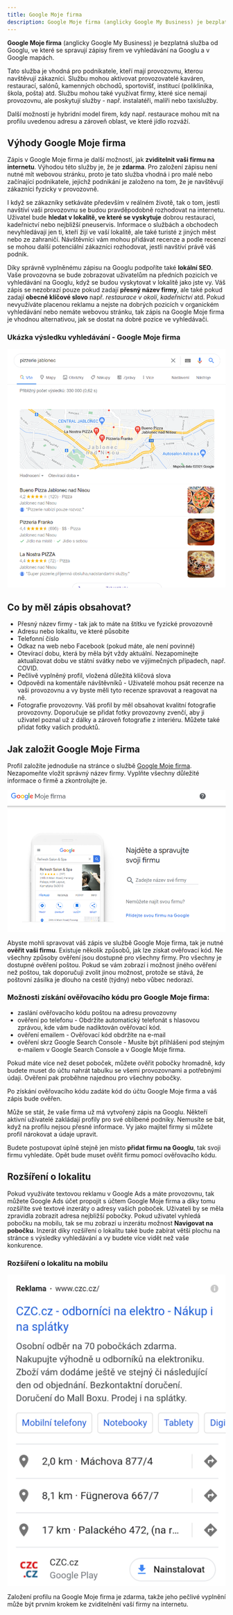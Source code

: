 ```yaml
---
title: Google Moje firma
description: Google Moje firma (anglicky Google My Business) je bezplatná služba od Googlu, ve které se spravují zápisy firem ve vyhledávání na Googlu a v Google mapách.
---
```


**Google Moje firma** (anglicky Google My Business) je bezplatná služba od Googlu, ve které se spravují zápisy firem ve vyhledávání na Googlu a v Google mapách.

Tato služba je vhodná pro podnikatele, kteří mají provozovnu, kterou navštěvují zákazníci. Službu mohou aktivovat provozovatelé kaváren, restaurací, salónů, kamenných obchodů, sportovišť, institucí (poliklinika, škola, pošta) atd. Službu mohou také využívat firmy, které sice nemají provozovnu, ale poskytují služby - např. instalatéři, malíři nebo taxislužby.

Další možností je hybridní model firem, kdy např. restaurace mohou mít na profilu uvedenou adresu a zároveň oblast, ve které jídlo rozváží.

## Výhody Google Moje firma

Zápis v Google Moje firma je další možností, jak **zviditelnit vaši firmu na internetu**. Výhodou této služby je, že je **zdarma**. Pro založení zápisu není nutné mít webovou stránku, proto je tato služba vhodná i pro malé nebo začínající podnikatele, jejichž podnikání je založeno na tom, že je navštěvují zákazníci fyzicky v provozovně.

I když se zákazníky setkáváte především v reálném životě, tak o tom, jestli navštíví vaši provozovnu se budou pravděpodobně rozhodovat na internetu. Uživatel bude **hledat v lokalitě, ve které se vyskytuje** dobrou restauraci, kadeřnictví nebo nejbližší pneuservis. Informace o službách a obchodech nevyhledávají jen ti, kteří žijí ve vaší lokalitě, ale také turisté z jiných měst nebo ze zahraničí. Návštěvníci vám mohou přidávat recenze a podle recenzí se mohou další potenciální zákazníci rozhodovat, jestli navštíví právě váš podnik.

Díky správně vyplněnému zápisu na Googlu podpoříte také **lokální SEO**. Vaše provozovna se bude zobrazovat uživatelům na předních pozicích ve vyhledávání na Googlu, když se budou vyskytovat v lokalitě jako jste vy. Váš zápis se nezobrazí pouze pokud zadají **přesný název firmy**, ale také pokud zadají **obecné klíčové slovo** např. _restaurace v okolí_, _kadeřnictví_ atd. Pokud nevyužíváte placenou reklamu a nejste na dobrých pozicích v organickém vyhledávání nebo nemáte webovou stránku, tak zápis na Google Moje firma je vhodnou alternativou, jak se dostat na dobré pozice ve vyhledávači.

### Ukázka výsledku vyhledávání - Google Moje firma
![Ukázka textového inzerátu na Googlu](/assets/blog/2021-01-17-google-moje-firma/google-my-business-pizzerie.png)

## Co by měl zápis obsahovat?

* Přesný název firmy - tak jak to máte na štítku ve fyzické provozovně
* Adresu nebo lokalitu, ve které působíte
* Telefonní číslo
* Odkaz na web nebo Facebook (pokud máte, ale není povinné)
* Otevírací dobu, která by měla být vždy aktuální. Nezapomínejte aktualizovat dobu ve státní svátky nebo ve výjimečných případech, např. COVID.
* Pečlivě vyplněný profil, vložená důležitá klíčová slova
* Odpovědi na komentáře návštěvníků - Uživatelé mohou psát recenze na vaši provozovnu a vy byste měli tyto recenze spravovat a reagovat na ně.
* Fotografie provozovny. Váš profil by měl obsahovat kvalitní fotografie provozovny. Doporučuje se přidat fotky provozovny zvenčí, aby ji uživatel poznal už z dálky a zároveň fotografie z interiéru. Můžete také přidat fotky vašich produktů.



## Jak založit Google Moje Firma

Profil založíte jednoduše na stránce o službě <a href="https://www.google.com/business/" rel="nofollow">Google Moje firma</a>. Nezapomeňte vložit správný název firmy. Vyplňte všechny důležité informace o firmě a zkontrolujte je.

![Ukázka textového inzerátu na Googlu](/assets/blog/2021-01-17-google-moje-firma/google-my-business-spravujte-svoji-firmu.png)

Abyste mohli spravovat váš zápis ve službě Google Moje firma, tak je nutné **ověřit vaši firmu**. Existuje několik způsobů, jak lze získat ověřovací kód. Ne všechny způsoby ověření jsou dostupné pro všechny firmy. Pro všechny je dostupné ověření poštou. Pokud se vám zobrazí i možnost jiného ověření než poštou, tak doporučuji zvolit jinou možnost, protože se stává, že poštovní zásilka je dlouho na cestě (týdny) nebo vůbec nedorazí.

### Možnosti získání ověřovacího kódu pro Google Moje firma:
* zaslání ověřovacího kódu poštou na adresu provozovny
* ověření po telefonu  - Obdržíte automatický telefonát s hlasovou zprávou, kde vám bude nadiktován ověřovací kód.
* ověření emailem - Ověřovací kód obdržíte na e-mail
* ověření skrz Google Search Console - Musíte být přihlášeni pod stejným e-mailem v Google Search Console a v Google Moje firma.

Pokud máte více než deset poboček, můžete ověřit pobočky hromadně, kdy budete muset do účtu nahrát tabulku se všemi provozovnami a potřebnými údaji. Ověření pak proběhne najednou pro všechny pobočky.

Po získání ověřovacího kódu zadáte kód do účtu Google Moje firma a váš zápis bude ověřen.

Může se stát, že vaše firma už má vytvořený zápis na Googlu. Někteří aktivní uživatelé zakládají profily pro své oblíbené podniky. Nemusíte se bát, když na profilu nejsou přesné informace. Vy jako majitel firmy si můžete profil nárokovat a údaje upravit.

Budete postupovat úplně stejně jen místo **přidat firmu na Googlu**, tak svoji firmu vyhledáte. Opět bude muset ověřit firmu pomocí ověřovacího kódu.



## Rozšíření o lokalitu

Pokud využíváte textovou reklamu v Google Ads a máte provozovnu, tak můžete Google Ads účet propojit s účtem Google Moje firma a díky tomu rozšíříte své textové inzeráty o adresy vašich poboček. Uživateli by se měla zpravidla zobrazit adresa nejbližší pobočky. Pokud uživatel vyhledá pobočku na mobilu, tak se mu zobrazí u inzerátu možnost **Navigovat na pobočku**. Inzerát díky rozšíření o lokalitu také bude zabírat větší plochu na stránce s výsledky vyhledávání a vy budete více vidět než vaše konkurence.

### Rozšíření o lokalitu na mobilu

![Ukázka textového inzerátu na Googlu](/assets/blog/2021-01-17-google-moje-firma/rozsireni-o-lokalitu.png)


Založení profilu na Google Moje firma je zdarma, takže jeho pečlivé vyplnění může být prvním krokem ke zviditelnění vaší firmy na internetu.


